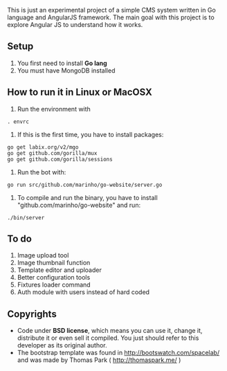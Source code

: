 This is just an experimental project of a simple CMS system written in Go language
and AngularJS framework. The main goal with this project is to explore Angular JS
to understand how it works.

## Setup

1. You first need to install **Go lang**
1. You must have MongoDB installed

## How to run it in Linux or MacOSX

1. Run the environment with

```
. envrc
```

1. If this is the first time, you have to install packages:

```
go get labix.org/v2/mgo
go get github.com/gorilla/mux
go get github.com/gorilla/sessions
```

1. Run the bot with:

```
go run src/github.com/marinho/go-website/server.go
```

1. To compile and run the binary, you have to install "github.com/marinho/go-website" and run:

```
./bin/server
```

## To do

1. Image upload tool
1. Image thumbnail function
1. Template editor and uploader
1. Better configuration tools
1. Fixtures loader command
1. Auth module with users instead of hard coded

## Copyrights

* Code under **BSD license**, which means you can use it, change it, distribute it
  or even sell it compiled. You just should refer to this developer as its original
  author.
* The bootstrap template was found in http://bootswatch.com/spacelab/ and was made
  by Thomas Park ( http://thomaspark.me/ )

